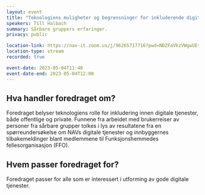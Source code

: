 ```yaml
---
layout: event
title: "Teknologiens muligheter og begrensninger for inkluderende digitale tjenester"
speakers: Till Halbach
summary: Sårbare gruppers erfaringer.
privacy: public

location-link: https://nav-it.zoom.us/j/96265717716?pwd=NDZFaVkzVWgwUEtDNGR0djNJMXB6UT09
location-type: stream
recorded: true

event-date: 2023-05-04T11:40
event-date-end: 2023-05-04T12:00
---
```

## Hva handler foredraget om?
Foredraget belyser teknologiens rolle for inkludering innen digitale tjenester, både offentlige og private. Funnene fra arbeidet med brukerreiser av personer fra sårbare grupper tolkes i lys av resultatene fra en spørreundersøkelse om NAVs digitale tjenester og innbyggernes tilbakemeldinger blant medlemmene til Funksjonshemmedes fellesorganisasjon (FFO).

## Hvem passer foredraget for?
Foredraget passer for alle som er interessert i utforming av gode digitale tjenester.

